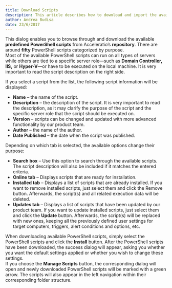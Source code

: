 ```yaml
---
title: Download Scripts
description: This article describes how to download and import the available predefined PowerShell scripts from Acceleratio’s repository.
author: Andrea Budisa
date: 23/6/2017
---
```

This dialog enables you to browse through and download the available __predefined PowerShell scripts__ from Acceleratio’s __repository__. There are around __fifty__ PowerShell scripts categorized by purpose.  
Most of the available PowerShell scripts can run on all types of servers while others are tied to a specific server role—such as __Domain Controller, IIS,__ or __Hyper-V__—or have to be executed on the local machine. It is very important to read the script description on the right side.

If you select a script from the list, the following script information will be displayed:

+ __Name__ – the name of the script.
+ __Description__ – the description of the script. It is very important to read the description, as it may clarify the purpose of the script and the specific server role that the script should be executed on.
+ __Version__ – scripts can be changed and updated with more advanced functionality by our product team.
+ __Author__ – the name of the author.
+ __Date Published__ – the date when the script was published.

Depending on which tab is selected, the available options change their purpose:

+ __Search box__ – Use this option to search through the available scripts. The script description will also be included if it matches the entered criteria.
+ __Online tab__ – Displays scripts that are ready for installation.
+ __Installed tab__ – Displays a list of scripts that are already installed. If you want to remove installed scripts, just select them and click the Remove button. Afterwards, the script(s) and all related execution data will be deleted.
+ __Updates tab__ – Displays a list of scripts that have been updated by our product team. If you want to update installed scripts, just select them and click the __Update__ button. Afterwards, the script(s) will be replaced with new ones, keeping all the previously defined user settings for target computers, triggers, alert conditions and options, etc.

When downloading available PowerShell scripts, simply select the PowerShell scripts and click the __Install__ button. After the PowerShell scripts have been downloaded, the success dialog will appear, asking you whether you want the default settings applied or whether you wish to change these settings.  
If you choose the __Manage Scripts__ button, the corresponding dialog will open and newly downloaded PowerShell scripts will be marked with a green arrow. The scripts will also appear in the left navigation within their corresponding folder structure.